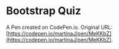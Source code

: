 # Bootstrap Quiz

A Pen created on CodePen.io. Original URL: [https://codepen.io/martinaJ/pen/MeKKbZ](https://codepen.io/martinaJ/pen/MeKKbZ).

